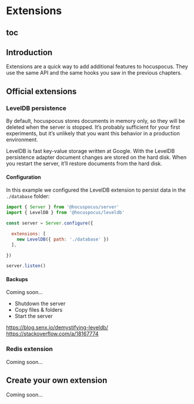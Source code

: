 # Extensions

## toc

## Introduction

Extensions are a quick way to add additional features to hocuspocus. They use the same API and the same hooks you saw in the previous chapters.

## Official extensions

### LevelDB persistence

By default, hocuspocus stores documents in memory only, so they will be deleted when the server is stopped. It’s probably sufficient for your first experiments, but it’s unlikely that you want this behavior in a production environment.

LevelDB is fast key-value storage written at Google. With the LevelDB persistence adapter document changes are stored on the hard disk. When you restart the server, it’ll restore documents from the hard disk.

#### Configuration

In this example we configured the LevelDB extension to persist data in the `./database` folder:

```js
import { Server } from '@hocuspocus/server'
import { LevelDB } from '@hocuspocus/leveldb'

const server = Server.configure({

  extensions: [
    new LevelDB({ path: './database' })
  ],

})

server.listen()
```

#### Backups

Coming soon…

* Shutdown the server
* Copy files & folders
* Start the server

https://blog.senx.io/demystifying-leveldb/
https://stackoverflow.com/a/18167774


### Redis extension

Coming soon…

## Create your own extension

Coming soon…
